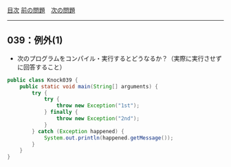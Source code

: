 [目次](../toc.md)
[前の問題](../038/README.md)　[次の問題](../040/README.md)


***
## 039：例外(1)
* 次のプログラムをコンパイル・実行するとどうなるか？（実際に実行させずに回答すること）

```java
public class Knock039 {
    public static void main(String[] arguments) {
        try {
            try {
                throw new Exception("1st");
            } finally {
                throw new Exception("2nd");
            }
        } catch (Exception happened) {
            System.out.println(happened.getMessage());
        }
    }
}
```

